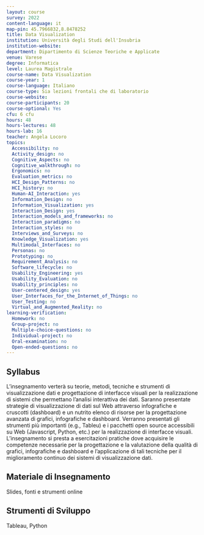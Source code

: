 ```yaml
---
layout: course
survey: 2022
content-language: it
map-pin: 45.7966832,8.8478252
title: Data Visualization
institution: Università degli Studi dell'Insubria
institution-website:  
department: Dipartimento di Scienze Teoriche e Applicate
venue: Varese
degree: Informatica
level: Laurea Magistrale
course-name: Data Visualization
course-year: 1
course-language: Italiano
course-type: Sia lezioni frontali che di laboratorio
course-website: 
course-participants: 20
course-optional: Yes
cfu: 6 cfu
hours: 48
hours-lectures: 48
hours-lab: 16
teacher: Angela Locoro
topics: 
  Accessibility: no
  Activity_design: no
  Cognitive_Aspects: no
  Cognitive_walkthrough: no
  Ergonomics: no
  Evaluation_metrics: no
  HCI_Design_Patterns: no
  HCI_history: no
  Human-AI_Interaction: yes
  Information_Design: no
  Information_Visualization: yes
  Interaction_Design: yes
  Interaction_models_and_frameworks: no
  Interaction_paradigms: no
  Interaction_styles: no
  Interviews_and_Surveys: no
  Knowledge_Visualization: yes
  Multimodal_Interfaces: no
  Personas: no
  Prototyping: no
  Requirement_Analysis: no
  Software_lifecycle: no
  Usability_Engineering: yes
  Usability_Evaluation: no
  Usability_principles: no
  User-centered_design: yes
  User_Interfaces_for_the_Internet_of_Things: no
  User_Testing: no
  Virtual_and_Augmented_Reality: no
learning-verification: 
  Homework: no 
  Group-project: no 
  Multiple-choice-questions: no 
  Individual-project: no 
  Oral-examination: no 
  Open-ended-questions: no 
---
```



## Syllabus 
L’insegnamento verterà su teorie, metodi, tecniche e strumenti di visualizzazione
dati e progettazione di interfacce visuali per la realizzazione di sistemi che permettano l’analisi interattiva dei dati. Saranno presentate strategie di visualizzazione di dati sul Web attraverso infografiche e cruscotti (dashboard) e un nutrito elenco di risorse per la progettazione avanzata di grafici, infografiche e dashboard. Verranno presentati gli strumenti più importanti (e.g., Tableu) e i pacchetti open source accessibili su Web (Javascript, Python, etc.) per la realizzazione di interfacce visuali. L’insegnamento si presta a esercitazioni pratiche dove acquisire le competenze necessarie per la progettazione e la valutazione della qualità di grafici, infografiche e dashboard e l’applicazione di tali tecniche per il miglioramento continuo dei sistemi di visualizzazione dati.

## Materiale di Insegnamento 
Slides, fonti e strumenti online

## Strumenti di Sviluppo 
Tableau, Python
